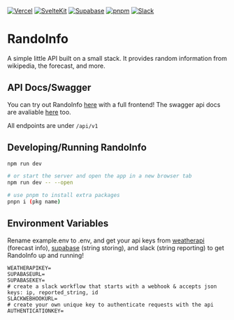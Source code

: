 [![Vercel](https://img.shields.io/badge/Vercel-%23000000.svg?logo=vercel&logoColor=white)](#)
[![SvelteKit](https://img.shields.io/badge/SvelteKit-%23f1413d.svg?logo=svelte&logoColor=white)](#)
[![Supabase](https://img.shields.io/badge/Supabase-3FCF8E?logo=supabase&logoColor=fff)](#)
[![pnpm](https://img.shields.io/badge/pnpm-F69220?logo=pnpm&logoColor=fff)](#)
[![Slack](https://img.shields.io/badge/Slack-4A154B?logo=slack&logoColor=fff)](#)

# RandoInfo

A simple little API built on a small stack. It provides random information from wikipedia, the forecast, and more.

## API Docs/Swagger

You can try out RandoInfo [here](https://rando-info.vercel.app/) with a full frontend! The swagger api docs are avaliable [here](https://rando-info.vercel.app/api) too.

All endpoints are under `/api/v1`

## Developing/Running RandoInfo

```bash
npm run dev

# or start the server and open the app in a new browser tab
npm run dev -- --open

# use pnpm to install extra packages
pnpn i (pkg name)
```

## Environment Variables

Rename example.env to .env, and get your api keys from [weatherapi](https://www.weatherapi.com) (forecast info), [supabase](https://supabase.com/) (string storing), and slack (string reporting) to get RandoInfo up and running!

```env
WEATHERAPIKEY=
SUPABASEURL=
SUPABASEKEY=
# create a slack workflow that starts with a webhook & accepts json keys: ip, reported_string, id
SLACKWEBHOOKURL=
# create your own unique key to authenticate requests with the api
AUTHENTICATIONKEY=
```